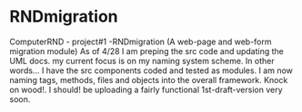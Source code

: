 RNDmigration
=======

ComputerRND - project#1 -RNDmigration (A web-page and web-form migration module) As of 4/28 I am preping the src code and updating the UML docs. my current focus is on my naming system scheme. In other words... I have the src components coded and tested as modules. I am now naming tags, methods, files and objects into the overall framework. Knock on wood!. I should! be uploading a fairly functional 1st-draft-version very soon. 

